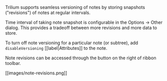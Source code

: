 Trilium supports seamless versioning of notes by storing snapshots ("revisions") of notes at regular intervals.

Time interval of taking note snapshot is configurable in the Options -> Other dialog. This provides a tradeoff between more revisions and more data to store.

To turn off note versioning for a particular note (or subtree), add `disableVersioning` [[label|Attributes]] to the note.

Note revisions can be accessed through the button on the right of ribbon toolbar.

[[images/note-revisions.png]]
